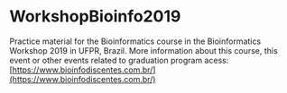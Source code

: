 # WorkshopBioinfo2019

Practice material for the Bioinformatics course in the  Bioinformatics Workshop 2019 in UFPR, Brazil.
More information about this course, this event or other events related to graduation program acess:
[https://www.bioinfodiscentes.com.br/](https://www.bioinfodiscentes.com.br/)
